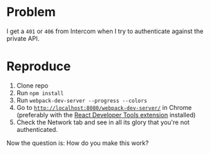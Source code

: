 # Problem

I get a `401` or `406` from Intercom when I try to authenticate against the private API.

# Reproduce

1. Clone repo
1. Run `npm install`
1. Run `webpack-dev-server --progress --colors`
1. Go to [`http://localhost:8080/webpack-dev-server/`](http://localhost:8080/webpack-dev-server/) in Chrome (preferably with the [React Developer Tools extension](https://chrome.google.com/webstore/detail/react-developer-tools/fmkadmapgofadopljbjfkapdkoienihi?hl=en) installed)
1. Check the Network tab and see in all its glory that you're not authenticated.

Now the question is: How do you make this work?
